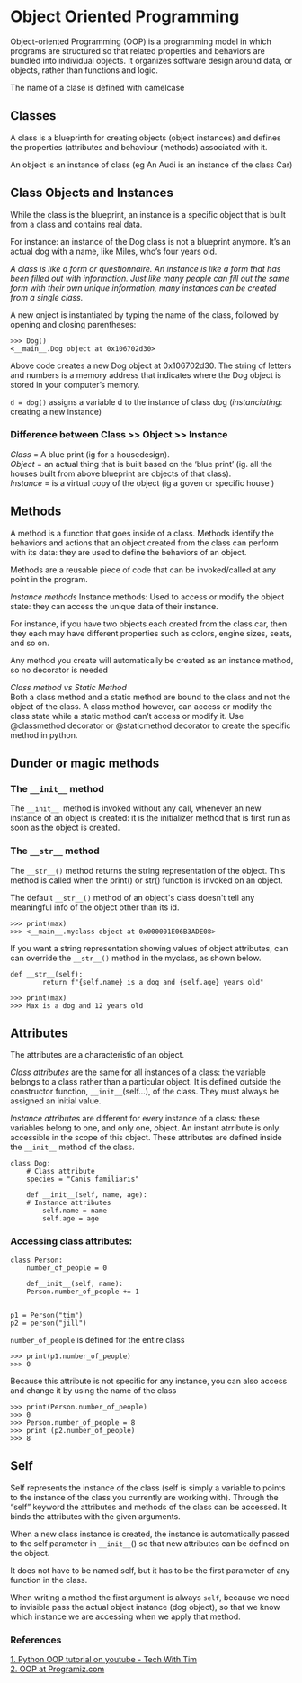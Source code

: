 # Object Oriented Programming
Object-oriented Programming (OOP) is a programming model in which programs are structured so that related properties and behaviors are bundled into individual objects. It organizes software design around data, or objects, rather than functions and logic.  

The name of a clase is defined with camelcase


## Classes
A class is a blueprinth for creating objects (object instances) and defines the properties (attributes and behaviour (methods) associated with it.

An object is an instance of class (eg An Audi is an instance of the class Car)

## Class Objects and Instances  
While the class is the blueprint, an instance is a specific object that is built from a class and contains real data. 

For instance: an instance of the Dog class is not a blueprint anymore. It’s an actual dog with a name, like Miles, who’s four years old.

*A class is like a form or questionnaire. An instance is like a form that has been filled out with information. Just like many people can fill out the same form with their own unique information, many instances can be created from a single class.*

A new onject is instantiated by typing the name of the class, followed by opening and closing parentheses:
```
>>> Dog()
<__main__.Dog object at 0x106702d30>
```
Above code creates a new Dog object at 0x106702d30. The string of letters and numbers is a memory address that indicates where the Dog object is stored in your computer’s memory. 

```d = dog()``` assigns a variable d to the instance of class dog (*instanciating*: creating a new instance)


### Difference between Class >> Object >> Instance

*Class* = A blue print (ig for a housedesign).   
*Object* = an actual thing that is built based on the ‘blue print’ (ig. all the houses built from above blueprint are objects of that class).   
*Instance* = is a virtual copy of the object (ig a goven or specific house )



## Methods
A method is a function that goes inside of a class. Methods identify the behaviors and actions that an object created from the class can perform with its data: they are used to define the behaviors of an object.  

Methods are a reusable piece of code that can be invoked/called at any point in the program.  

*Instance methods*
Instance methods: Used to access or modify the object state: they can access the unique data of their instance.

For instance, if you have two objects each created from the class car, then they each may have different properties such as colors, engine sizes, seats, and so on.

Any method you create will automatically be created as an instance method, so no decorator is needed

*Class method vs Static Method*  
Both a class method and a static method are bound to the class and not the object of the class. A class method however, can access or modify the class state while a static method can’t access or modify it. Use @classmethod decorator or @staticmethod decorator to create the specific method in python.

## Dunder or magic methods

### The ```__init__``` method

The ```__init__ ```method is invoked without any call, whenever an new instance of an object is created: it is the initializer method that is first run as soon as the object is created.  

### The ```__str__``` method
The ```__str__()``` method returns the string representation of the object. This method is called when the print() or str() function is invoked on an object.

The default ```__str__()``` method of an object's class doesn't tell any meaningful info of the object other than its id.
```
>>> print(max)
>>> <__main__.myclass object at 0x000001E06B3ADE08>
```
If you want a string representation showing values of object attributes, can can override the ```__str__()``` method in the myclass, as shown below.
```
def __str__(self):
        return f"{self.name} is a dog and {self.age} years old"

>>> print(max)
>>> Max is a dog and 12 years old
```


## Attributes
The attributes are a characteristic of an object. 
   
*Class attributes* are the same for all instances of a class: the variable belongs to a class rather than a particular object. It is defined outside the constructor function, ```__init__```(self...), of the class. They must always be assigned an initial value.

*Instance attributes* are different for every instance of a class: these variables belong to one, and only one, object. An instant atrribute is only accessible in the scope of this object. These attributes are defined inside the ```__init__``` method of the class. 

```
class Dog:
    # Class attribute
    species = "Canis familiaris"

    def __init__(self, name, age):
    # Instance attributes
        self.name = name
        self.age = age
```

### Accessing class attributes:

```
class Person:
    number_of_people = 0

    def__init__(self, name):
    Person.number_of_people += 1


p1 = Person("tim")
p2 = person("jill")
```
```number_of_people``` is defined for the entire class
```
>>> print(p1.number_of_people)
>>> 0
```
Because this attribute is not specific for any instance, you can also access and change it by using the name of the class
```
>>> print(Person.number_of_people)
>>> 0
>>> Person.number_of_people = 8
>>> print (p2.number_of_people)
>>> 8
```


## Self
Self represents the instance of the class (self is simply a variable to points to the instance of the class you currently are working with). Through the “self” keyword the attributes and methods of the class can be accessed. It binds the attributes with the given arguments. 

When a new class instance is created, the instance is automatically passed to the self parameter in ```__init__```() so that new attributes can be defined on the object.

It does not have to be named self, but it has to be the first parameter of any function in the class. 

When writing a method the first argument is always ```self```, because we need to invisible pass the actual object instance (dog object), so that we know which instance we are accessing when we apply that method.  


### References

[1. Python OOP tutorial on youtube - Tech With Tim](https://www.youtube.com/watch?v=JeznW_7DlB0)  
[2. OOP at Programiz.com](https://www.programiz.com/python-programming/object-oriented-programming)


